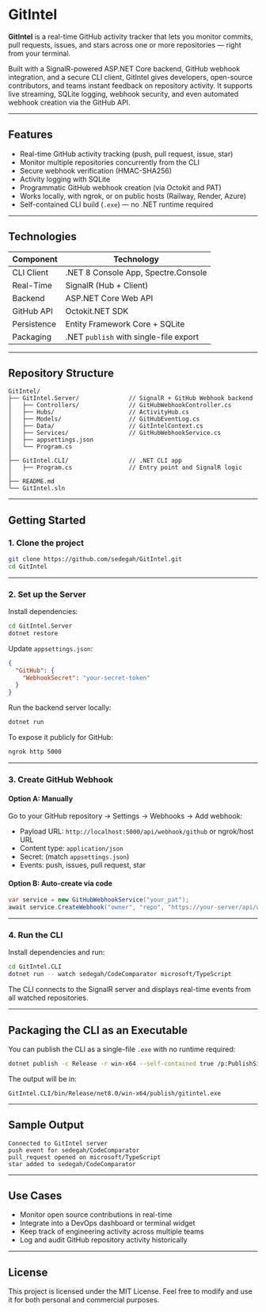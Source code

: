 # GitIntel

**GitIntel** is a real-time GitHub activity tracker that lets you monitor commits, pull requests, issues, and stars across one or more repositories — right from your terminal.

Built with a SignalR-powered ASP.NET Core backend, GitHub webhook integration, and a secure CLI client, GitIntel gives developers, open-source contributors, and teams instant feedback on repository activity. It supports live streaming, SQLite logging, webhook security, and even automated webhook creation via the GitHub API.

---

## Features

* Real-time GitHub activity tracking (push, pull request, issue, star)
* Monitor multiple repositories concurrently from the CLI
* Secure webhook verification (HMAC-SHA256)
* Activity logging with SQLite
* Programmatic GitHub webhook creation (via Octokit and PAT)
* Works locally, with ngrok, or on public hosts (Railway, Render, Azure)
* Self-contained CLI build (`.exe`) — no .NET runtime required

---

## Technologies

| Component   | Technology                             |
| ----------- | -------------------------------------- |
| CLI Client  | .NET 8 Console App, Spectre.Console    |
| Real-Time   | SignalR (Hub + Client)                 |
| Backend     | ASP.NET Core Web API                   |
| GitHub API  | Octokit.NET SDK                        |
| Persistence | Entity Framework Core + SQLite         |
| Packaging   | .NET `publish` with single-file export |

---

## Repository Structure

```
GitIntel/
├── GitIntel.Server/              // SignalR + GitHub Webhook backend
│   ├── Controllers/              // GitHubWebhookController.cs
│   ├── Hubs/                     // ActivityHub.cs
│   ├── Models/                   // GitHubEventLog.cs
│   ├── Data/                     // GitIntelContext.cs
│   ├── Services/                 // GitHubWebhookService.cs
│   ├── appsettings.json
│   └── Program.cs
│
├── GitIntel.CLI/                 // .NET CLI app
│   ├── Program.cs                // Entry point and SignalR logic
│
├── README.md
└── GitIntel.sln
```

---

## Getting Started

### 1. Clone the project

```bash
git clone https://github.com/sedegah/GitIntel.git
cd GitIntel
```

---

### 2. Set up the Server

Install dependencies:

```bash
cd GitIntel.Server
dotnet restore
```

Update `appsettings.json`:

```json
{
  "GitHub": {
    "WebhookSecret": "your-secret-token"
  }
}
```

Run the backend server locally:

```bash
dotnet run
```

To expose it publicly for GitHub:

```bash
ngrok http 5000
```

---

### 3. Create GitHub Webhook

#### Option A: Manually

Go to your GitHub repository → Settings → Webhooks → Add webhook:

* Payload URL: `http://localhost:5000/api/webhook/github` or ngrok/host URL
* Content type: `application/json`
* Secret: (match `appsettings.json`)
* Events: push, issues, pull request, star

#### Option B: Auto-create via code

```csharp
var service = new GitHubWebhookService("your_pat");
await service.CreateWebhook("owner", "repo", "https://your-server/api/webhook/github", "your-secret");
```

---

### 4. Run the CLI

Install dependencies and run:

```bash
cd GitIntel.CLI
dotnet run -- watch sedegah/CodeComparator microsoft/TypeScript
```

The CLI connects to the SignalR server and displays real-time events from all watched repositories.

---

## Packaging the CLI as an Executable

You can publish the CLI as a single-file `.exe` with no runtime required:

```bash
dotnet publish -c Release -r win-x64 --self-contained true /p:PublishSingleFile=true
```

The output will be in:

```
GitIntel.CLI/bin/Release/net8.0/win-x64/publish/gitintel.exe
```

---


## Sample Output

```
Connected to GitIntel server
push event for sedegah/CodeComparator
pull_request opened on microsoft/TypeScript
star added to sedegah/CodeComparator
```

---

## Use Cases

* Monitor open source contributions in real-time
* Integrate into a DevOps dashboard or terminal widget
* Keep track of engineering activity across multiple teams
* Log and audit GitHub repository activity historically

---

## License

This project is licensed under the MIT License. Feel free to modify and use it for both personal and commercial purposes.
